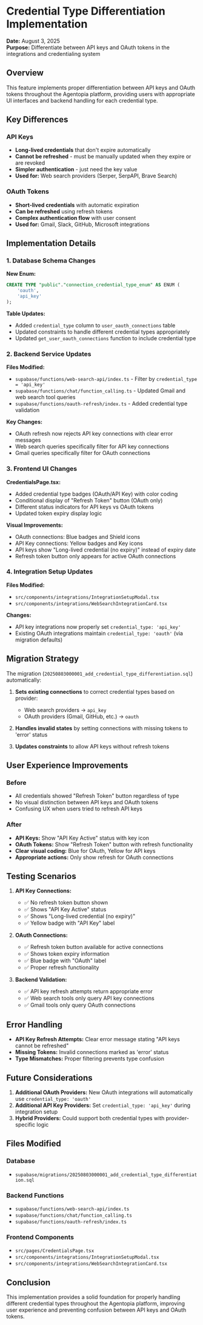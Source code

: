 # Credential Type Differentiation Implementation

**Date:** August 3, 2025  
**Purpose:** Differentiate between API keys and OAuth tokens in the integrations and credentialing system

## Overview

This feature implements proper differentiation between API keys and OAuth tokens throughout the Agentopia platform, providing users with appropriate UI interfaces and backend handling for each credential type.

## Key Differences

### API Keys
- **Long-lived credentials** that don't expire automatically
- **Cannot be refreshed** - must be manually updated when they expire or are revoked
- **Simpler authentication** - just need the key value
- **Used for:** Web search providers (Serper, SerpAPI, Brave Search)

### OAuth Tokens
- **Short-lived credentials** with automatic expiration
- **Can be refreshed** using refresh tokens
- **Complex authentication flow** with user consent
- **Used for:** Gmail, Slack, GitHub, Microsoft integrations

## Implementation Details

### 1. Database Schema Changes

**New Enum:**
```sql
CREATE TYPE "public"."connection_credential_type_enum" AS ENUM (
    'oauth', 
    'api_key'
);
```

**Table Updates:**
- Added `credential_type` column to `user_oauth_connections` table
- Updated constraints to handle different credential types appropriately
- Updated `get_user_oauth_connections` function to include credential type

### 2. Backend Service Updates

**Files Modified:**
- `supabase/functions/web-search-api/index.ts` - Filter by `credential_type = 'api_key'`
- `supabase/functions/chat/function_calling.ts` - Updated Gmail and web search tool queries
- `supabase/functions/oauth-refresh/index.ts` - Added credential type validation

**Key Changes:**
- OAuth refresh now rejects API key connections with clear error messages
- Web search queries specifically filter for API key connections
- Gmail queries specifically filter for OAuth connections

### 3. Frontend UI Changes

**CredentialsPage.tsx:**
- Added credential type badges (OAuth/API Key) with color coding
- Conditional display of "Refresh Token" button (OAuth only)
- Different status indicators for API keys vs OAuth tokens
- Updated token expiry display logic

**Visual Improvements:**
- OAuth connections: Blue badges and Shield icons
- API Key connections: Yellow badges and Key icons
- API keys show "Long-lived credential (no expiry)" instead of expiry date
- Refresh token button only appears for active OAuth connections

### 4. Integration Setup Updates

**Files Modified:**
- `src/components/integrations/IntegrationSetupModal.tsx`
- `src/components/integrations/WebSearchIntegrationCard.tsx`

**Changes:**
- API key integrations now properly set `credential_type: 'api_key'`
- Existing OAuth integrations maintain `credential_type: 'oauth'` (via migration defaults)

## Migration Strategy

The migration (`20250803000001_add_credential_type_differentiation.sql`) automatically:

1. **Sets existing connections** to correct credential types based on provider:
   - Web search providers → `api_key`
   - OAuth providers (Gmail, GitHub, etc.) → `oauth`

2. **Handles invalid states** by setting connections with missing tokens to 'error' status

3. **Updates constraints** to allow API keys without refresh tokens

## User Experience Improvements

### Before
- All credentials showed "Refresh Token" button regardless of type
- No visual distinction between API keys and OAuth tokens
- Confusing UX when users tried to refresh API keys

### After
- **API Keys:** Show "API Key Active" status with key icon
- **OAuth Tokens:** Show "Refresh Token" button with refresh functionality
- **Clear visual coding:** Blue for OAuth, Yellow for API keys
- **Appropriate actions:** Only show refresh for OAuth connections

## Testing Scenarios

1. **API Key Connections:**
   - ✅ No refresh token button shown
   - ✅ Shows "API Key Active" status
   - ✅ Shows "Long-lived credential (no expiry)"
   - ✅ Yellow badge with "API Key" label

2. **OAuth Connections:**
   - ✅ Refresh token button available for active connections
   - ✅ Shows token expiry information
   - ✅ Blue badge with "OAuth" label
   - ✅ Proper refresh functionality

3. **Backend Validation:**
   - ✅ API key refresh attempts return appropriate error
   - ✅ Web search tools only query API key connections
   - ✅ Gmail tools only query OAuth connections

## Error Handling

- **API Key Refresh Attempts:** Clear error message stating "API keys cannot be refreshed"
- **Missing Tokens:** Invalid connections marked as 'error' status
- **Type Mismatches:** Proper filtering prevents type confusion

## Future Considerations

1. **Additional OAuth Providers:** New OAuth integrations will automatically use `credential_type: 'oauth'`
2. **Additional API Key Providers:** Set `credential_type: 'api_key'` during integration setup
3. **Hybrid Providers:** Could support both credential types with provider-specific logic

## Files Modified

### Database
- `supabase/migrations/20250803000001_add_credential_type_differentiation.sql`

### Backend Functions
- `supabase/functions/web-search-api/index.ts`
- `supabase/functions/chat/function_calling.ts`
- `supabase/functions/oauth-refresh/index.ts`

### Frontend Components
- `src/pages/CredentialsPage.tsx`
- `src/components/integrations/IntegrationSetupModal.tsx`
- `src/components/integrations/WebSearchIntegrationCard.tsx`

## Conclusion

This implementation provides a solid foundation for properly handling different credential types throughout the Agentopia platform, improving user experience and preventing confusion between API keys and OAuth tokens.